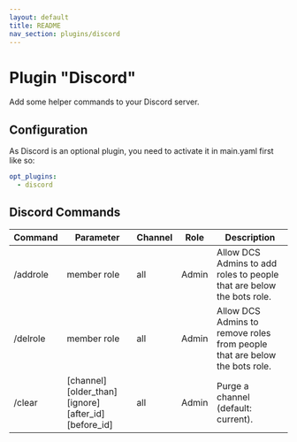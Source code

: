 ```yaml
---
layout: default
title: README
nav_section: plugins/discord
---
```


# Plugin "Discord"
Add some helper commands to your Discord server.

## Configuration
As Discord is an optional plugin, you need to activate it in main.yaml first like so:
```yaml
opt_plugins:
  - discord
```

## Discord Commands

| Command  | Parameter                                              | Channel | Role      | Description                                                                |
|----------|--------------------------------------------------------|---------|-----------|----------------------------------------------------------------------------|
| /addrole | member role                                            | all     | Admin     | Allow DCS Admins to add roles to people that are below the bots role.      |
| /delrole | member role                                            | all     | Admin     | Allow DCS Admins to remove roles from people that are below the bots role. |
| /clear   | [channel] [older_than] [ignore] [after_id] [before_id] | all     | Admin     | Purge a channel (default: current).                                        |
